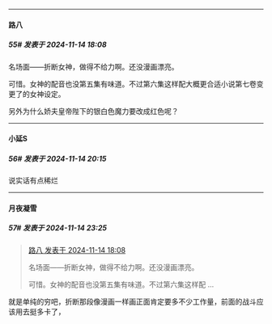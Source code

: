﻿
*****

####  路八  
##### 55#       发表于 2024-11-14 18:08

名场面——折断女神，做得不给力啊。还没漫画漂亮。

可惜。女神的配音也没第五集有味道。不过第六集这样配大概更合适小说第七卷变更了的女神设定。

另外为什么娇夫皇帝陛下的银白色魔力要改成红色呢？


*****

####  小延S  
##### 56#       发表于 2024-11-14 20:15

说实话有点稀烂


*****

####  月夜凝雪  
##### 57#       发表于 2024-11-14 23:25

<blockquote><a href="httphttps://bbs.saraba1st.com/2b/forum.php?mod=redirect&amp;goto=findpost&amp;pid=66696818&amp;ptid=2131261" target="_blank">路八 发表于 2024-11-14 18:08</a>

名场面——折断女神，做得不给力啊。还没漫画漂亮。

可惜。女神的配音也没第五集有味道。不过第六集这样配 ...</blockquote>
就是单纯的穷吧，折断那段像漫画一样画正面肯定要多不少工作量，前面的战斗应该用去挺多卡了，

